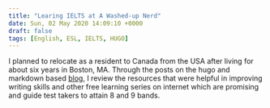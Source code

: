 ```yaml
---
title: "Learing IELTS at A Washed-up Nerd"
date: Sun, 02 May 2020 14:09:10 +0000
draft: false
tags: [English, ESL, IELTS, HUGO]
---
```


I planned to relocate as a resident to Canada from the USA after living for about six years in Boston, MA. Through the posts on the hugo and markdown based [blog](https://ielts.awashedupnerd.in/), I review the resources that were helpful in improving writing skills and other free learning series on internet which are promising and guide test takers to attain 8 and 9 bands.
